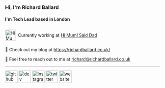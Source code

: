 ### Hi, I'm Richard Ballard

#### I'm Tech Lead based in London

<div style="display: flex;
        height: 50px;
        margin: auto;
        align-items:center;">
<img src="https://www.himumsaiddad.com/wp-content/uploads/hmsd-logo-orange.svg" srcset="https://www.himumsaiddad.com/wp-content/uploads/hmsd-logo-orange.svg 1x" width="" height="35" alt="Hi Mum! Said Dad Logo" style="margin-right: 7px;">
Currently working at <a href="https://www.himumsaiddad.com/" style="margin-left:5px;">Hi Mum! Said Dad</a>
</div>

📝 Check out my blog at <https://richardballard.co.uk/>

📧 Feel free to reach out to me at richard@richardballard.co.uk

<hr/>

[<img src='https://cdn.jsdelivr.net/npm/simple-icons@3.0.1/icons/github.svg' alt='github' height='40'>](https://github.com/richardballard) [<img src='https://cdn.jsdelivr.net/npm/simple-icons@3.0.1/icons/dev-dot-to.svg' alt='dev' height='40'>](https://dev.to/ballard88) [<img src='https://cdn.jsdelivr.net/npm/simple-icons@3.0.1/icons/instagram.svg' alt='instagram' height='40'>](https://www.instagram.com/richardballard5/) [<img src='https://cdn.jsdelivr.net/npm/simple-icons@3.0.1/icons/twitter.svg' alt='twitter' height='40'>](https://twitter.com/ballard88) [<img src='https://cdn.jsdelivr.net/npm/simple-icons@3.0.1/icons/icloud.svg' alt='website' height='40'>](https://richardballard.co.uk/)
